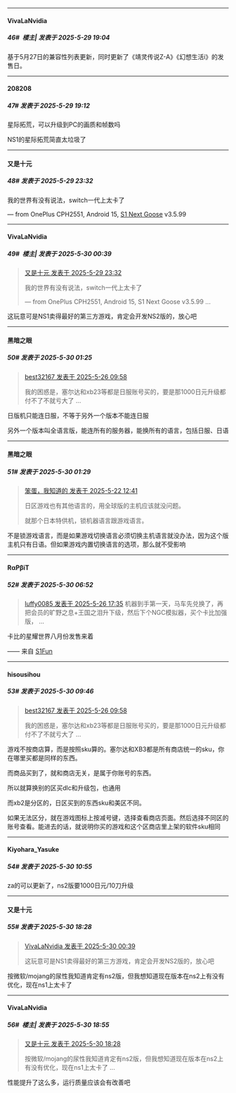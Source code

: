 ﻿
*****

####  VivaLaNvidia  
##### 46#         楼主| 发表于 2025-5-29 19:04

基于5月27日的兼容性列表更新，同时更新了《靖灵传说Z-A》《幻想生活i》的发售日。


*****

####  208208  
##### 47#       发表于 2025-5-29 19:12

星际拓荒，可以升级到PC的画质和帧数吗

NS1的星际拓荒简直太垃圾了


*****

####  又是十元  
##### 48#       发表于 2025-5-29 23:32

我的世界有没有说法，switch一代上太卡了

— from OnePlus CPH2551, Android 15, [S1 Next Goose](https://www.pgyer.com/GcUxKd4w) v3.5.99


*****

####  VivaLaNvidia  
##### 49#         楼主| 发表于 2025-5-30 00:39

<blockquote><a href="httphttps://stage1st.com/2b/forum.php?mod=redirect&amp;goto=findpost&amp;pid=67864608&amp;ptid=2252287" target="_blank">又是十元 发表于 2025-5-29 23:32</a>

我的世界有没有说法，switch一代上太卡了

— from OnePlus CPH2551, Android 15, S1 Next Goose v3.5.99 ...</blockquote>
这玩意可是NS1卖得最好的第三方游戏，肯定会开发NS2版的，放心吧


*****

####  黑暗之眼  
##### 50#       发表于 2025-5-30 01:25

<blockquote><a href="httphttps://stage1st.com/2b/forum.php?mod=redirect&amp;goto=findpost&amp;pid=67851412&amp;ptid=2252287" target="_blank">best32167 发表于 2025-5-26 09:58</a>

我的困惑是，塞尔达和xb23等都是日服账号买的，要是那1000日元升级都付不了不就亏大了 ...</blockquote>
日版机只能连日服，不等于另外一个版本不能连日服

另外一个版本叫全语言版，能连所有的服务器，能换所有的语言，包括日服、日语

*****

####  黑暗之眼  
##### 51#       发表于 2025-5-30 01:29

<blockquote><a href="httphttps://stage1st.com/2b/forum.php?mod=redirect&amp;goto=findpost&amp;pid=67840639&amp;ptid=2252287" target="_blank">笨蛋，我知道的 发表于 2025-5-22 12:41</a>

日区游戏也有其他语言的，用全球版的主机应该就没问题。

就那个日本特供机，锁机器语言跟游戏语言。</blockquote>
不是锁游戏语言，而是如果游戏切换语言必须切换主机语言就没办法，因为这个版主机只有日语。但如果游戏内置切换语言的选项，那么就不受影响


*****

####  RαPβiT  
##### 52#       发表于 2025-5-30 06:52

<blockquote><a href="httphttps://stage1st.com/2b/forum.php?mod=redirect&amp;goto=findpost&amp;pid=67852892&amp;ptid=2252287" target="_blank">luffy0085 发表于 2025-5-26 17:35</a>
机器到手第一天，马车先兑换了，再把会员的旷野之息+王国之泪升下级，然后下个NGC模拟器，买个卡比加强版， ...</blockquote>
卡比的星耀世界八月份发售来着

—— 来自 [S1Fun](https://s1fun.koalcat.com)


*****

####  hisousihou  
##### 53#       发表于 2025-5-30 09:46

<blockquote><a href="httphttps://stage1st.com/2b/forum.php?mod=redirect&amp;goto=findpost&amp;pid=67851412&amp;ptid=2252287" target="_blank">best32167 发表于 2025-5-26 09:58</a>

我的困惑是，塞尔达和xb23等都是日服账号买的，要是那1000日元升级都付不了不就亏大了 ...</blockquote>
游戏不按商店算，而是按照sku算的。塞尔达和XB3都是所有商店统一的sku，你在哪里买都是同样的东西。

而商品买到了，就和商店无关，是属于你账号的东西。

所以就算换别的区买dlc和升级包，也通用

而xb2是分区的，日区买到的东西sku和美区不同。

如果无法区分，就在游戏图标上按减号键，选择查看商店页面。然后选择不同区的账号查看。能进去的话，就说明你买的游戏和这个区商店里上架的软件sku相同


*****

####  Kiyohara_Yasuke  
##### 54#       发表于 2025-5-30 10:55

za的可以更新了，ns2版要1000日元/10刀升级


*****

####  又是十元  
##### 55#       发表于 2025-5-30 18:28

<blockquote><a href="httphttps://stage1st.com/2b/forum.php?mod=redirect&amp;goto=findpost&amp;pid=67864762&amp;ptid=2252287" target="_blank">VivaLaNvidia 发表于 2025-5-30 00:39</a>

这玩意可是NS1卖得最好的第三方游戏，肯定会开发NS2版的，放心吧</blockquote>
按微软/mojang的尿性我知道肯定有ns2版，但我想知道现在版本在ns2上有没有优化，现在ns1上太卡了


*****

####  VivaLaNvidia  
##### 56#         楼主| 发表于 2025-5-30 18:55

<blockquote><a href="httphttps://stage1st.com/2b/forum.php?mod=redirect&amp;goto=findpost&amp;pid=67867585&amp;ptid=2252287" target="_blank">又是十元 发表于 2025-5-30 18:28</a>

按微软/mojang的尿性我知道肯定有ns2版，但我想知道现在版本在ns2上有没有优化，现在ns1上太卡了 ...</blockquote>
性能提升了这么多，运行质量应该会有改善吧

